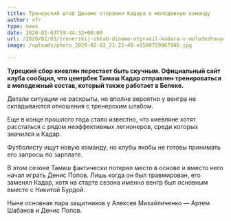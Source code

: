 ```yaml
---
title: Тренерский штаб Динамо отправил Кадара в молодежную команду
author: xfr
type: news
date: 2020-02-03T19:44:32+00:00
url: /2020/02/03/trenerskij-shtab-dinamo-otpravil-kadara-v-molodezhnuyu-komandu/
image: /uploads/photo_2020-02-03_21-22-49-e1580759067946.jpg

---
```

**Турецкий сбор киевлян перестает быть скучным. Официальный сайт клуба сообщил, что центрбек Тамаш Кадар отправлен тренироваться в молодежный состав, который также работает в Белеке.**

Детали ситуации не раскрыты, но вполне вероятно у венгра не складываются отношения с тренерским штабом.

Еще в конце прошлого года стало известно, что киевляне хотят расстаться с рядом неэффективных легионеров, среди которых значился и Кадар.

Футболисту ищут новую команду, но клубы якобы не готовы принимать его запросы по зарплате.

В этом сезоне Тамаш фактически потерял место в основе и вместо него начал играть Денис Попов. Лишь когда он был травмирован, его заменял Кадар, хотя на старте сезона именно венгр был основным вместе с Никитой Бурдой.

Ныне основная пара защитников у Алексея Михайличенко &#8212; Артем Шабанов и Денис Попов.
